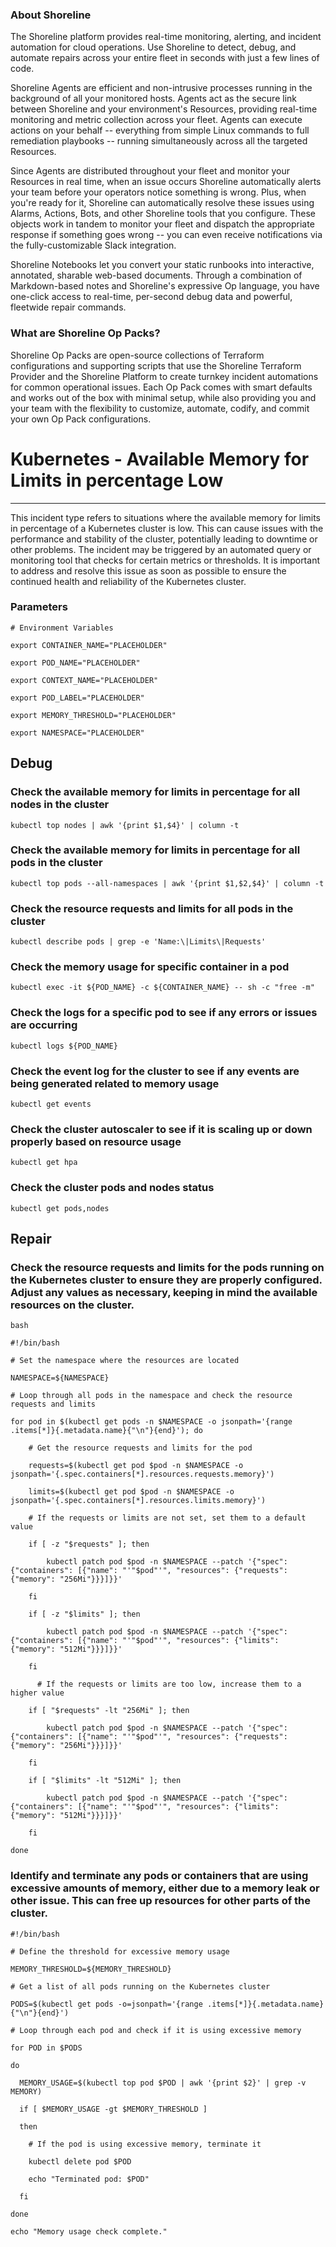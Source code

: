 
### About Shoreline
The Shoreline platform provides real-time monitoring, alerting, and incident automation for cloud operations. Use Shoreline to detect, debug, and automate repairs across your entire fleet in seconds with just a few lines of code.

Shoreline Agents are efficient and non-intrusive processes running in the background of all your monitored hosts. Agents act as the secure link between Shoreline and your environment's Resources, providing real-time monitoring and metric collection across your fleet. Agents can execute actions on your behalf -- everything from simple Linux commands to full remediation playbooks -- running simultaneously across all the targeted Resources.

Since Agents are distributed throughout your fleet and monitor your Resources in real time, when an issue occurs Shoreline automatically alerts your team before your operators notice something is wrong. Plus, when you're ready for it, Shoreline can automatically resolve these issues using Alarms, Actions, Bots, and other Shoreline tools that you configure. These objects work in tandem to monitor your fleet and dispatch the appropriate response if something goes wrong -- you can even receive notifications via the fully-customizable Slack integration.

Shoreline Notebooks let you convert your static runbooks into interactive, annotated, sharable web-based documents. Through a combination of Markdown-based notes and Shoreline's expressive Op language, you have one-click access to real-time, per-second debug data and powerful, fleetwide repair commands.

### What are Shoreline Op Packs?
Shoreline Op Packs are open-source collections of Terraform configurations and supporting scripts that use the Shoreline Terraform Provider and the Shoreline Platform to create turnkey incident automations for common operational issues. Each Op Pack comes with smart defaults and works out of the box with minimal setup, while also providing you and your team with the flexibility to customize, automate, codify, and commit your own Op Pack configurations.

# Kubernetes - Available Memory for Limits in percentage Low
---

This incident type refers to situations where the available memory for limits in percentage of a Kubernetes cluster is low. This can cause issues with the performance and stability of the cluster, potentially leading to downtime or other problems. The incident may be triggered by an automated query or monitoring tool that checks for certain metrics or thresholds. It is important to address and resolve this issue as soon as possible to ensure the continued health and reliability of the Kubernetes cluster.

### Parameters
```shell
# Environment Variables

export CONTAINER_NAME="PLACEHOLDER"

export POD_NAME="PLACEHOLDER"

export CONTEXT_NAME="PLACEHOLDER"

export POD_LABEL="PLACEHOLDER"

export MEMORY_THRESHOLD="PLACEHOLDER"

export NAMESPACE="PLACEHOLDER"
```

## Debug

### Check the available memory for limits in percentage for all nodes in the cluster
```shell
kubectl top nodes | awk '{print $1,$4}' | column -t
```

### Check the available memory for limits in percentage for all pods in the cluster
```shell
kubectl top pods --all-namespaces | awk '{print $1,$2,$4}' | column -t
```

### Check the resource requests and limits for all pods in the cluster
```shell
kubectl describe pods | grep -e 'Name:\|Limits\|Requests'
```

### Check the memory usage for specific container in a pod
```shell
kubectl exec -it ${POD_NAME} -c ${CONTAINER_NAME} -- sh -c "free -m"
```

### Check the logs for a specific pod to see if any errors or issues are occurring
```shell
kubectl logs ${POD_NAME}
```

### Check the event log for the cluster to see if any events are being generated related to memory usage
```shell
kubectl get events
```

### Check the cluster autoscaler to see if it is scaling up or down properly based on resource usage
```shell
kubectl get hpa
```

### Check the cluster pods and nodes status
```shell
kubectl get pods,nodes
```

## Repair

### Check the resource requests and limits for the pods running on the Kubernetes cluster to ensure they are properly configured. Adjust any values as necessary, keeping in mind the available resources on the cluster.
```shell
bash

#!/bin/bash

# Set the namespace where the resources are located

NAMESPACE=${NAMESPACE}

# Loop through all pods in the namespace and check the resource requests and limits

for pod in $(kubectl get pods -n $NAMESPACE -o jsonpath='{range .items[*]}{.metadata.name}{"\n"}{end}'); do

    # Get the resource requests and limits for the pod

    requests=$(kubectl get pod $pod -n $NAMESPACE -o jsonpath='{.spec.containers[*].resources.requests.memory}')

    limits=$(kubectl get pod $pod -n $NAMESPACE -o jsonpath='{.spec.containers[*].resources.limits.memory}')

    # If the requests or limits are not set, set them to a default value

    if [ -z "$requests" ]; then

        kubectl patch pod $pod -n $NAMESPACE --patch '{"spec": {"containers": [{"name": "'"$pod"'", "resources": {"requests": {"memory": "256Mi"}}}]}}'

    fi

    if [ -z "$limits" ]; then

        kubectl patch pod $pod -n $NAMESPACE --patch '{"spec": {"containers": [{"name": "'"$pod"'", "resources": {"limits": {"memory": "512Mi"}}}]}}'

    fi

      # If the requests or limits are too low, increase them to a higher value

    if [ "$requests" -lt "256Mi" ]; then

        kubectl patch pod $pod -n $NAMESPACE --patch '{"spec": {"containers": [{"name": "'"$pod"'", "resources": {"requests": {"memory": "256Mi"}}}]}}'

    fi

    if [ "$limits" -lt "512Mi" ]; then

        kubectl patch pod $pod -n $NAMESPACE --patch '{"spec": {"containers": [{"name": "'"$pod"'", "resources": {"limits": {"memory": "512Mi"}}}]}}'

    fi

done

```
### Identify and terminate any pods or containers that are using excessive amounts of memory, either due to a memory leak or other issue. This can free up resources for other parts of the cluster.
```shell
#!/bin/bash

# Define the threshold for excessive memory usage

MEMORY_THRESHOLD=${MEMORY_THRESHOLD}

# Get a list of all pods running on the Kubernetes cluster

PODS=$(kubectl get pods -o=jsonpath='{range .items[*]}{.metadata.name}{"\n"}{end}')

# Loop through each pod and check if it is using excessive memory

for POD in $PODS

do

  MEMORY_USAGE=$(kubectl top pod $POD | awk '{print $2}' | grep -v MEMORY)

  if [ $MEMORY_USAGE -gt $MEMORY_THRESHOLD ]

  then

    # If the pod is using excessive memory, terminate it

    kubectl delete pod $POD

    echo "Terminated pod: $POD"

  fi

done

echo "Memory usage check complete."

```